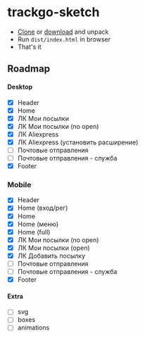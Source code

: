 # trackgo-sketch
* [Clone](https://github.com/matro-skin/trackgo-sketch.git) or [download](https://github.com/matro-skin/trackgo-sketch/archive/master.zip) and unpack
* Run `dist/index.html` in browser
* That's it

## Roadmap
#### Desktop
- [x] Header
- [x] Home
- [x] ЛК Мои посылки
- [x] ЛК Мои посылки (no open)
- [x] ЛК Aliexpress
- [x] ЛК Aliexpress (установить расширение)
- [ ] Почтовые отправления
- [ ] Почтовые отправления - служба
- [x] Footer

### Mobile
- [x] Header
- [x] Home (вход/рег)
- [x] Home
- [x] Home (меню)
- [x] Home (full)
- [x] ЛК Мои посылки (no open)
- [x] ЛК Мои посылки (open)
- [x] ЛК Добавить посылку
- [ ] Почтовые отправления
- [ ] Почтовые отправления - служба
- [x] Footer

#### Extra
- [ ] svg
- [ ] boxes
- [ ] animations

